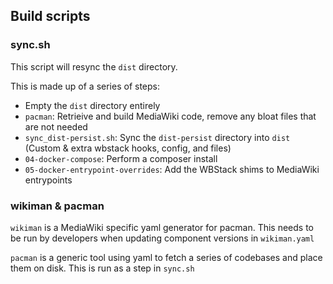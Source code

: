 ## Build scripts

### sync.sh

This script will resync the `dist` directory.

This is made up of a series of steps:

- Empty the `dist` directory entirely
- `pacman`: Retrieive and build MediaWiki code, remove any bloat files that are not needed
- `sync_dist-persist.sh`: Sync the `dist-persist` directory into `dist` (Custom & extra wbstack hooks, config, and files)
- `04-docker-compose`: Perform a composer install
- `05-docker-entrypoint-overrides`: Add the WBStack shims to MediaWiki entrypoints

### wikiman & pacman

`wikiman` is a MediaWiki specific yaml generator for pacman.
This needs to be run by developers when updating component versions in `wikiman.yaml`

`pacman` is a generic tool using yaml to fetch a series of codebases and place them on disk.
This is run as a step in `sync.sh`
